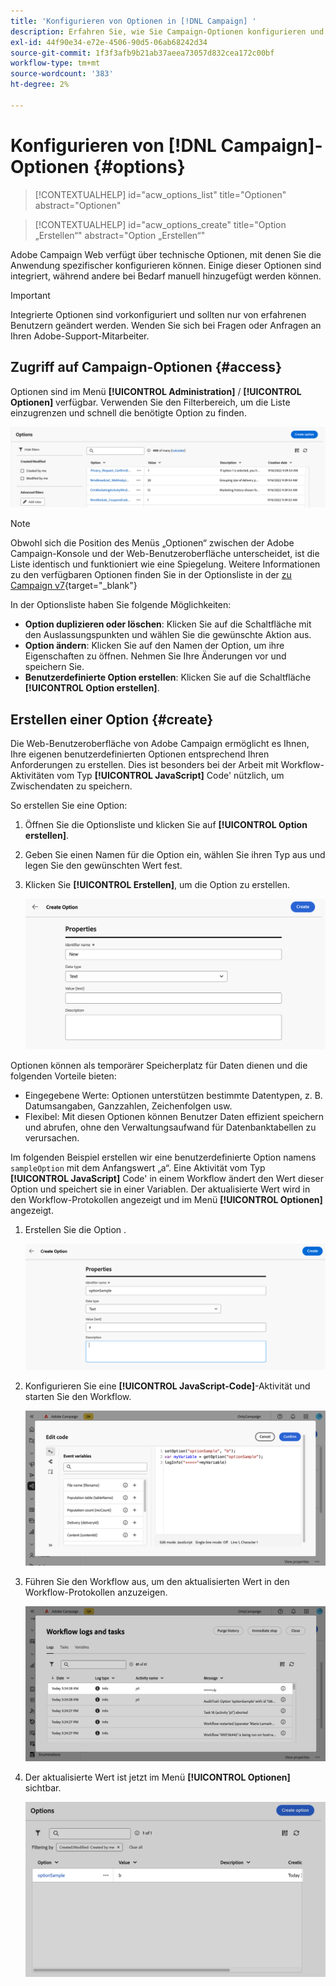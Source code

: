 ```yaml
---
title: 'Konfigurieren von Optionen in [!DNL Campaign] '
description: Erfahren Sie, wie Sie Campaign-Optionen konfigurieren und Ihre eigenen benutzerdefinierten Optionen erstellen.
exl-id: 44f90e34-e72e-4506-90d5-06ab68242d34
source-git-commit: 1f3f3afb9b21ab37aeea73057d832cea172c00bf
workflow-type: tm+mt
source-wordcount: '383'
ht-degree: 2%

---
```


# Konfigurieren von [!DNL Campaign]-Optionen {#options}

>[!CONTEXTUALHELP]
>id="acw_options_list"
>title="Optionen"
>abstract="Optionen"

>[!CONTEXTUALHELP]
>id="acw_options_create"
>title="Option „Erstellen“"
>abstract="Option „Erstellen“"

Adobe Campaign Web verfügt über technische Optionen, mit denen Sie die Anwendung spezifischer konfigurieren können. Einige dieser Optionen sind integriert, während andere bei Bedarf manuell hinzugefügt werden können.

>[!IMPORTANT]
>
>Integrierte Optionen sind vorkonfiguriert und sollten nur von erfahrenen Benutzern geändert werden. Wenden Sie sich bei Fragen oder Anfragen an Ihren Adobe-Support-Mitarbeiter.

## Zugriff auf Campaign-Optionen {#access}

Optionen sind im Menü **[!UICONTROL Administration]** / **[!UICONTROL Optionen]** verfügbar. Verwenden Sie den Filterbereich, um die Liste einzugrenzen und schnell die benötigte Option zu finden.

![](assets/options-list.png)

>[!NOTE]
>
>Obwohl sich die Position des Menüs „Optionen“ zwischen der Adobe Campaign-Konsole und der Web-Benutzeroberfläche unterscheidet, ist die Liste identisch und funktioniert wie eine Spiegelung. Weitere Informationen zu den verfügbaren Optionen finden Sie in der Optionsliste in der [ zu Campaign v7](https://experienceleague.adobe.com/de/docs/campaign-classic/using/installing-campaign-classic/appendices/configuring-campaign-options){target="_blank"}

In der Optionsliste haben Sie folgende Möglichkeiten:

* **Option duplizieren oder löschen**: Klicken Sie auf die Schaltfläche mit den Auslassungspunkten und wählen Sie die gewünschte Aktion aus.
* **Option ändern**: Klicken Sie auf den Namen der Option, um ihre Eigenschaften zu öffnen. Nehmen Sie Ihre Änderungen vor und speichern Sie.
* **Benutzerdefinierte Option erstellen**: Klicken Sie auf die Schaltfläche **[!UICONTROL Option erstellen]**.

## Erstellen einer Option {#create}

Die Web-Benutzeroberfläche von Adobe Campaign ermöglicht es Ihnen, Ihre eigenen benutzerdefinierten Optionen entsprechend Ihren Anforderungen zu erstellen. Dies ist besonders bei der Arbeit mit Workflow-Aktivitäten vom Typ **[!UICONTROL JavaScript]** Code&#39; nützlich, um Zwischendaten zu speichern.

So erstellen Sie eine Option:

1. Öffnen Sie die Optionsliste und klicken Sie auf **[!UICONTROL Option erstellen]**.
1. Geben Sie einen Namen für die Option ein, wählen Sie ihren Typ aus und legen Sie den gewünschten Wert fest.
1. Klicken Sie **[!UICONTROL Erstellen]**, um die Option zu erstellen.

   ![](assets/options-create.png)

Optionen können als temporärer Speicherplatz für Daten dienen und die folgenden Vorteile bieten:

* Eingegebene Werte: Optionen unterstützen bestimmte Datentypen, z. B. Datumsangaben, Ganzzahlen, Zeichenfolgen usw.
* Flexibel: Mit diesen Optionen können Benutzer Daten effizient speichern und abrufen, ohne den Verwaltungsaufwand für Datenbanktabellen zu verursachen.

Im folgenden Beispiel erstellen wir eine benutzerdefinierte Option namens `sampleOption` mit dem Anfangswert „a“. Eine Aktivität vom Typ **[!UICONTROL JavaScript]** Code&#39; in einem Workflow ändert den Wert dieser Option und speichert sie in einer Variablen. Der aktualisierte Wert wird in den Workflow-Protokollen angezeigt und im Menü **[!UICONTROL Optionen]** angezeigt.

1. Erstellen Sie die Option .

   ![](assets/options-sample-create.png)

1. Konfigurieren Sie eine **[!UICONTROL JavaScript-Code]**-Aktivität und starten Sie den Workflow.

   ![](assets/options-sample-javascript.png)

1. Führen Sie den Workflow aus, um den aktualisierten Wert in den Workflow-Protokollen anzuzeigen.

   ![](assets/options-sample-logs.png)

1. Der aktualisierte Wert ist jetzt im Menü **[!UICONTROL Optionen]** sichtbar.

   ![](assets/options-sample-updated.png)
